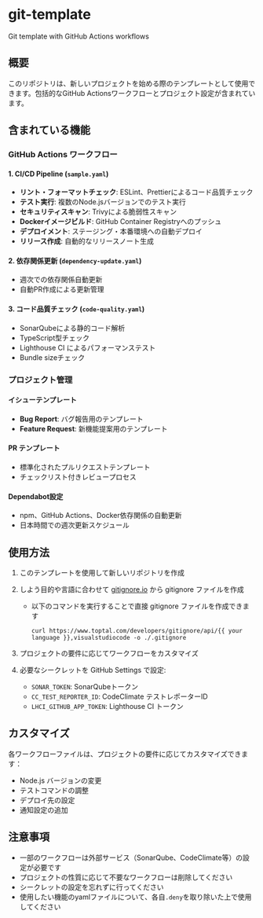 # git-template

Git template with GitHub Actions workflows

## 概要

このリポジトリは、新しいプロジェクトを始める際のテンプレートとして使用できます。包括的なGitHub Actionsワークフローとプロジェクト設定が含まれています。

## 含まれている機能

### GitHub Actions ワークフロー

#### 1. CI/CD Pipeline (`sample.yaml`)

- **リント・フォーマットチェック**: ESLint、Prettierによるコード品質チェック
- **テスト実行**: 複数のNode.jsバージョンでのテスト実行
- **セキュリティスキャン**: Trivyによる脆弱性スキャン
- **Dockerイメージビルド**: GitHub Container Registryへのプッシュ
- **デプロイメント**: ステージング・本番環境への自動デプロイ
- **リリース作成**: 自動的なリリースノート生成

#### 2. 依存関係更新 (`dependency-update.yaml`)

- 週次での依存関係自動更新
- 自動PR作成による更新管理

#### 3. コード品質チェック (`code-quality.yaml`)

- SonarQubeによる静的コード解析
- TypeScript型チェック
- Lighthouse CI によるパフォーマンステスト
- Bundle sizeチェック

### プロジェクト管理

#### イシューテンプレート

- **Bug Report**: バグ報告用のテンプレート
- **Feature Request**: 新機能提案用のテンプレート

#### PR テンプレート

- 標準化されたプルリクエストテンプレート
- チェックリスト付きレビュープロセス

#### Dependabot設定

- npm、GitHub Actions、Docker依存関係の自動更新
- 日本時間での週次更新スケジュール

## 使用方法

1. このテンプレートを使用して新しいリポジトリを作成
2. しよう目的や言語に合わせて [gitignore.io](https://www.toptal.com/developers/gitignore) から gitignore ファイルを作成
   - 以下のコマンドを実行することで直接 gitignore ファイルを作成できます

      ```shell
      curl https://www.toptal.com/developers/gitignore/api/{{ your language }},visualstudiocode -o ./.gitignore
      ```

3. プロジェクトの要件に応じてワークフローをカスタマイズ
4. 必要なシークレットを GitHub Settings で設定:
   - `SONAR_TOKEN`: SonarQubeトークン
   - `CC_TEST_REPORTER_ID`: CodeClimate テストレポーターID
   - `LHCI_GITHUB_APP_TOKEN`: Lighthouse CI トークン

## カスタマイズ

各ワークフローファイルは、プロジェクトの要件に応じてカスタマイズできます：

- Node.js バージョンの変更
- テストコマンドの調整
- デプロイ先の設定
- 通知設定の追加

## 注意事項

- 一部のワークフローは外部サービス（SonarQube、CodeClimate等）の設定が必要です
- プロジェクトの性質に応じて不要なワークフローは削除してください
- シークレットの設定を忘れずに行ってください
- 使用したい機能のyamlファイルについて、各自`.deny`を取り除いた上で使用してください
